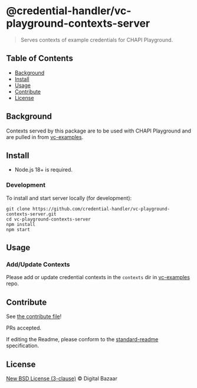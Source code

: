 # @credential-handler/vc-playground-contexts-server

> Serves contexts of example credentials for CHAPI Playground.

## Table of Contents

- [Background](#background)
- [Install](#install)
- [Usage](#usage)
- [Contribute](#contribute)
- [License](#license)

## Background

Contexts served by this package are to be used with CHAPI Playground and are
pulled in from [vc-examples](https://github.com/credential-handler/vc-examples).

## Install

- Node.js 18+ is required.

### Development

To install and start server locally (for development):

```
git clone https://github.com/credential-handler/vc-playground-contexts-server.git
cd vc-playground-contexts-server
npm install
npm start
```

## Usage

### Add/Update Contexts

Please add or update credential contexts in the `contexts` dir in
[vc-examples](https://github.com/credential-handler/vc-examples) repo.

## Contribute

See [the contribute file](https://github.com/digitalbazaar/bedrock/blob/master/CONTRIBUTING.md)!

PRs accepted.

If editing the Readme, please conform to the
[standard-readme](https://github.com/RichardLitt/standard-readme) specification.

## License

[New BSD License (3-clause)](LICENSE) © Digital Bazaar
